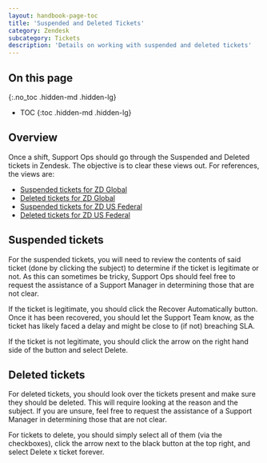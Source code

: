 ```yaml
---
layout: handbook-page-toc
title: 'Suspended and Deleted Tickets'
category: Zendesk
subcategory: Tickets
description: 'Details on working with suspended and deleted tickets'
---
```


## On this page
{:.no_toc .hidden-md .hidden-lg}

- TOC
{:toc .hidden-md .hidden-lg}

## Overview

Once a shift, Support Ops should go through the Suspended and Deleted tickets in Zendesk. The objective is to clear these views out. For references, the views are:

* [Suspended tickets for ZD Global](https://gitlab.zendesk.com/agent/filters/suspended)
* [Deleted tickets for ZD Global](https://gitlab.zendesk.com/agent/filters/deleted)
* [Suspended tickets for ZD US Federal](https://gitlab-federal-support.zendesk.com/agent/filters/suspended)
* [Deleted tickets for ZD US Federal](https://gitlab-federal-support.zendesk.com/agent/filters/deleted)

## Suspended tickets

For the suspended tickets, you will need to review the contents of said ticket
(done by clicking the subject) to determine if the ticket is legitimate or not.
As this can sometimes be tricky, Support Ops should feel free to request the
assistance of a Support Manager in determining those that are not clear.

If the ticket is legitimate, you should click the Recover Automatically button.
Once it has been recovered, you should let the Support Team know, as the ticket
has likely faced a delay and might be close to (if not) breaching SLA.

If the ticket is not legitimate, you should click the arrow on the right hand
side of the button and select Delete.

## Deleted tickets

For deleted tickets, you should look over the tickets present and make sure
they should be deleted. This will require looking at the reason and the
subject. If you are unsure, feel free to request the assistance of a Support
Manager in determining those that are not clear.

For tickets to delete, you should simply select all of them (via the
checkboxes), click the arrow next to the black button at the top right, and
select Delete x ticket forever.
